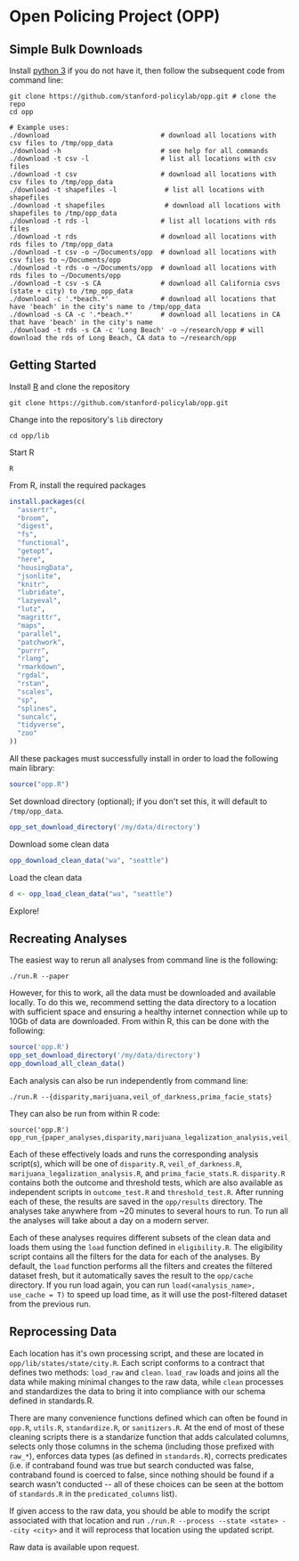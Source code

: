 # Open Policing Project (OPP)

## Simple Bulk Downloads
Install [python 3](https://www.python.org/downloads/) if you do not have it,
then follow the subsequent code from command line:
```
git clone https://github.com/stanford-policylab/opp.git # clone the repo
cd opp

# Example uses:
./download                            # download all locations with csv files to /tmp/opp_data
./download -h                         # see help for all commands
./download -t csv -l                  # list all locations with csv files
./download -t csv                     # download all locations with csv files to /tmp/opp_data
./download -t shapefiles -l            # list all locations with shapefiles
./download -t shapefiles               # download all locations with shapefiles to /tmp/opp_data
./download -t rds -l                  # list all locations with rds files
./download -t rds                     # download all locations with rds files to /tmp/opp_data
./download -t csv -o ~/Documents/opp  # download all locations with csv files to ~/Documents/opp
./download -t rds -o ~/Documents/opp  # download all locations with rds files to ~/Documents/opp
./download -t csv -s CA               # download all California csvs (state + city) to /tmp_opp_data
./download -c '.*beach.*'             # download all locations that have 'beach' in the city's name to /tmp/opp_data
./download -s CA -c '.*beach.*'       # download all locations in CA that have 'beach' in the city's name
./download -t rds -s CA -c 'Long Beach' -o ~/research/opp # will download the rds of Long Beach, CA data to ~/research/opp
```

## Getting Started
Install [R](https://www.r-project.org/) and clone the repository
```
git clone https://github.com/stanford-policylab/opp.git
```
Change into the repository's `lib` directory
```
cd opp/lib
```
Start R
```
R
```
From R, install the required packages
```R
install.packages(c(
  "assertr",
  "broom",
  "digest",
  "fs",
  "functional",
  "getopt",
  "here",
  "housingData",
  "jsonlite",
  "knitr",
  "lubridate",
  "lazyeval",
  "lutz",
  "magrittr",
  "maps",
  "parallel",
  "patchwork",
  "purrr",
  "rlang",
  "rmarkdown",
  "rgdal",
  "rstan",
  "scales",
  "sp",
  "splines",
  "suncalc",
  "tidyverse",
  "zoo"
))
```
All these packages must successfully install in order to load the following
main library:
```R
source("opp.R")
```
Set download directory (optional); if you don't set this, it will default to
`/tmp/opp_data`.
```R
opp_set_download_directory('/my/data/directory')
```
Download some clean data
```R
opp_download_clean_data("wa", "seattle")
```
Load the clean data
```R
d <- opp_load_clean_data("wa", "seattle")
```
Explore!

## Recreating Analyses

The easiest way to rerun all analyses from command line is the following:
```
./run.R --paper
```
However, for this to work, all the data must be downloaded and available
locally. To do this we, recommend setting the data directory to a location with
sufficient space and ensuring a healthy internet connection while up to 10Gb
of data are downloaded. From within R, this can be done with the following:
```R
source('opp.R')
opp_set_download_directory('/my/data/directory')
opp_download_all_clean_data()
```

Each analysis can also be run independently from command line:
```
./run.R --{disparity,marijuana,veil_of_darkness,prima_facie_stats}
```
They can also be run from within R code:
```
source('opp.R')
opp_run_{paper_analyses,disparity,marijuana_legalization_analysis,veil_of_darkness,prima_facie_stats}
```
Each of these effectively loads and runs the corresponding analysis script(s),
which will be one of `disparity.R`, `veil_of_darkness.R`,
`marijuana_legalization_analysis.R`, and `prima_facie_stats.R`. `disparity.R`
contains both the outcome and threshold tests, which are also available as
independent scripts in `outcome_test.R` and `threshold_test.R`. After running
each of these, the results are saved in the `opp/results` directory. The
analyses take anywhere from ~20 minutes to several hours to run. To run all the
analyses will take about a day on a modern server.

Each of these analyses requires different subsets of the clean data and loads
them using the `load` function defined in `eligibility.R`. The eligibility
script contains all the filters for the data for each of the analyses. By
default, the `load` function performs all the filters and creates the filtered
dataset fresh, but it automatically saves the result to the `opp/cache`
directory. If you run load again, you can run `load(<analysis_name>, use_cache
= T)` to speed up load time, as it will use the post-filtered dataset from the
previous run.

## Reprocessing Data
Each location has it's own processing script, and these are located in
`opp/lib/states/state/city.R`. Each script conforms to a contract that
defines two methods: `load_raw` and `clean`. `load_raw` loads and joins all the data
while making minimal changes to the raw data, while `clean` processes and
standardizes the data to bring it into compliance with our schema defined in
standards.R.

There are many convenience functions defined which can often be
found in `opp.R`, `utils.R`, `standardize.R`, or `sanitizers.R`. At the end of most of
these cleaning scripts there is a standarize function that adds calculated
columns, selects only those columns in the schema (including those prefixed
with `raw_*`), enforces data types (as defined in `standards.R`), corrects
predicates (i.e. if contraband found was true but search conducted was false,
contraband found is coerced to false, since nothing should be found if a search
wasn't conducted -- all of these choices can be seen at the bottom of
`standards.R` in the `predicated_columns` list).

If given access to the raw data, you should be able to modify the script
associated with that location and run `./run.R --process --state <state> --city
<city>` and it will reprocess that location using the updated script.

Raw data is available upon request.
